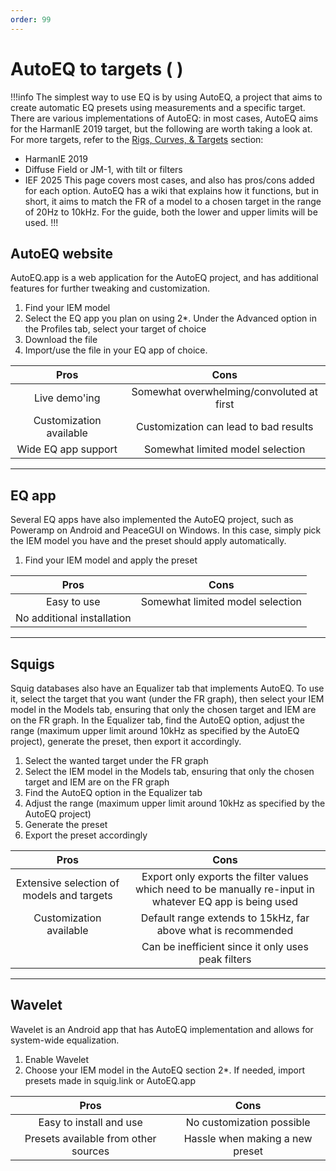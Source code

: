 ```yaml
---
order: 99
---
```

# AutoEQ to targets ( )

!!!info
The simplest way to use EQ is by using AutoEQ, a project that aims to create automatic EQ presets using measurements and a specific target. There are various implementations of AutoEQ: in most cases, AutoEQ aims for the HarmanIE 2019 target, but the following are worth taking a look at. For more targets, refer to the [Rigs, Curves, & Targets](https://4ciemg.github.io/IEM-EQ-Guide/rigs-curves-targets/) section:
- HarmanIE 2019
- Diffuse Field or JM-1, with tilt or filters
- IEF 2025
This page covers most cases, and also has pros/cons added for each option.
AutoEQ has a wiki that explains how it functions, but in short, it aims to match the FR of a model to a chosen target in the range of 20Hz to 10kHz. For the guide, both the lower and upper limits will be used.
!!!


## AutoEQ website
AutoEQ.app is a web application for the AutoEQ project, and has additional features for further tweaking and customization. 

1. Find your IEM model
2. Select the EQ app you plan on using
	2*. Under the Advanced option in the Profiles tab, select your target of choice
3. Download the file
4. Import/use the file in your EQ app of choice.


Pros | Cons | 
:-:|:-:|
Live demo'ing | Somewhat overwhelming/convoluted at first |
Customization available | Customization can lead to bad results |
Wide EQ app support | Somewhat limited model selection |



***
## EQ app 
Several EQ apps have also implemented the AutoEQ project, such as Poweramp on Android and PeaceGUI on Windows. In this case, simply pick the IEM model you have and the preset should apply automatically.

1. Find your IEM model and apply the preset

Pros | Cons | 
:-:|:-:|
Easy to use  | Somewhat limited model selection |
No additional installation |  |


***
## Squigs
Squig databases also have an Equalizer tab that implements AutoEQ. To use it, select the target that you want (under the FR graph), then select your IEM model in the Models tab, ensuring that only the chosen target and IEM are on the FR graph. In the Equalizer tab, find the AutoEQ option, adjust the range (maximum upper limit around 10kHz as specified by the AutoEQ project), generate the preset, then export it accordingly.

1. Select the wanted target under the FR graph
2. Select the IEM model in the Models tab, ensuring that only the chosen target and IEM are on the FR graph
3. Find the AutoEQ option in the Equalizer tab
4. Adjust the range (maximum upper limit around 10kHz as specified by the AutoEQ project)
5. Generate the preset
6. Export the preset accordingly

Pros | Cons | 
:-:|:-:|
Extensive selection of models and targets | Export only exports the filter values which need to be manually re-input in whatever EQ app is being used |
Customization available | Default range extends to 15kHz, far above what is recommended |
| | Can be inefficient since it only uses peak filters

***
## Wavelet
Wavelet is an Android app that has AutoEQ implementation and allows for system-wide equalization. 

1. Enable Wavelet
2. Choose your IEM model in the AutoEQ section
	2*. If needed, import presets made in squig.link or AutoEQ.app


Pros | Cons | 
:-:|:-:|
Easy to install and use  | No customization possible |
Presets available from other sources | Hassle when making a new preset |


